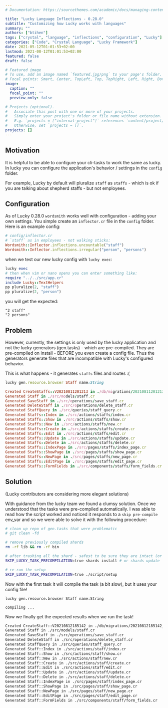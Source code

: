 ```yaml
---
# Documentation: https://sourcethemes.com/academic/docs/managing-content/

title: "Lucky Language Inflections - 0.28.0"
subtitle: "Customizing how Lucky works with languages"
summary: ""
authors: ["btihen"]
tags: ["crystal", "language", "inflections", "configuration", "Lucky"]
categories: ["Code", "Crystal Language", "Lucky Framework"]
date: 2021-05-12T01:01:53+02:00
lastmod: 2021-08-12T01:01:53+02:00
featured: false
draft: false

# Featured image
# To use, add an image named `featured.jpg/png` to your page's folder.
# Focal points: Smart, Center, TopLeft, Top, TopRight, Left, Right, BottomLeft, Bottom, BottomRight.
image:
  caption: ""
  focal_point: ""
  preview_only: false

# Projects (optional).
#   Associate this post with one or more of your projects.
#   Simply enter your project's folder or file name without extension.
#   E.g. `projects = ["internal-project"]` references `content/project/deep-learning/index.md`.
#   Otherwise, set `projects = []`.
projects: []
---
```


## Motivation

It is helpful to be able to configure your cli-tasks to work the same as lucky.
In lucky you can configure the application's behavior / settings in the `config` folder.

For example, Lucky by default will pluralize `staff` as `staffs` - which is ok if you are talking about shepherd staffs - but not employees.

## Configuration

As of Lucky 0.28.0 `wordsmith` works well with configuration - adding your own settings.  You simple create an `inflector.cr` file in the `config` folder.  Here is an example config:
```ruby
# config/inflector.cr
# `staff` as in employees - not walking sticks:
Wordsmith::Inflector.inflections.uncountable("staff")
Wordsmith::Inflector.inflections.irregular("person", "persons")
```

when we test our new lucky config with `lucky exec`:
```ruby
lucky exec
# then when vim or nano opens you can enter something like:
require "../../src/app.cr"
include Lucky::TextHelpers
pp pluralize(2, "staff")
pp pluralize(2, "person")
```

you will get the expected:
```
"2 staff"
"2 persons"
```

## Problem

However, currently, the settings is only used by the lucky application and not the lucky generators (gen.tasks) - which are pre-compiled.  They are pre-compiled on install - BEFORE you even create a config file. Thus the generators generate files that are incompatible with Lucky's configured behavior.

This is what happens - it generates `staffs` files and routes :(
```ruby
lucky gen.resource.browser Staff name:String

Created CreateStaffs::V20210811201213 in ./db/migrations/20210811201213_create_staffs.cr
Generated Staff in ./src/models/staff.cr
Generated SaveStaff in ./src/operations/save_staff.cr
Generated DeleteStaff in ./src/operations/delete_staff.cr
Generated StaffQuery in ./src/queries/staff_query.cr
Generated Staffs::Index in ./src/actions/staffs/index.cr
Generated Staffs::Show in ./src/actions/staffs/show.cr
Generated Staffs::New in ./src/actions/staffs/new.cr
Generated Staffs::Create in ./src/actions/staffs/create.cr
Generated Staffs::Edit in ./src/actions/staffs/edit.cr
Generated Staffs::Update in ./src/actions/staffs/update.cr
Generated Staffs::Delete in ./src/actions/staffs/delete.cr
Generated Staffs::IndexPage in ./src/pages/staffs/index_page.cr
Generated Staffs::ShowPage in ./src/pages/staffs/show_page.cr
Generated Staffs::NewPage in ./src/pages/staffs/new_page.cr
Generated Staffs::EditPage in ./src/pages/staffs/edit_page.cr
Generated Staffs::FormFields in ./src/components/staffs/form_fields.cr
```

## Solution

(Lucky contributors are considering more elegant solutions)

With guidance from the lucky team we found a clumsy solution.  Once we understood that the tasks were pre-compiled automatically.  I was able to read how the script worked and noticed it responds to a `skip pre-compile` env_var and so we were able to solve it with the following procedure:
```bash
# clean up repo of gen.tasks that were problematic
# git clean -fd

# remove previously compiled shards
rm -rf lib && rm -rf bin

# after trashing all the shard - safest to be sure they are intact (or even updated)
SKIP_LUCKY_TASK_PRECOMPILATION=true shards install # or shards update

# re-run the setup
SKIP_LUCKY_TASK_PRECOMPILATION=true ./script/setup
```

Now with the first task it will compile the task (a bit slow), but it uses your config file!
```
lucky gen.resource.browser Staff name:String

compiling ...
```

Now we finally get the expected results when we run the task!
```bash
Created CreateStaff::V20210812185142 in ./db/migrations/20210812185142_create_staff.cr
Generated Staff in ./src/models/staff.cr
Generated SaveStaff in ./src/operations/save_staff.cr
Generated DeleteStaff in ./src/operations/delete_staff.cr
Generated StaffQuery in ./src/queries/staff_query.cr
Generated Staff::Index in ./src/actions/staff/index.cr
Generated Staff::Show in ./src/actions/staff/show.cr
Generated Staff::New in ./src/actions/staff/new.cr
Generated Staff::Create in ./src/actions/staff/create.cr
Generated Staff::Edit in ./src/actions/staff/edit.cr
Generated Staff::Update in ./src/actions/staff/update.cr
Generated Staff::Delete in ./src/actions/staff/delete.cr
Generated Staff::IndexPage in ./src/pages/staff/index_page.cr
Generated Staff::ShowPage in ./src/pages/staff/show_page.cr
Generated Staff::NewPage in ./src/pages/staff/new_page.cr
Generated Staff::EditPage in ./src/pages/staff/edit_page.cr
Generated Staff::FormFields in ./src/components/staff/form_fields.cr
```
